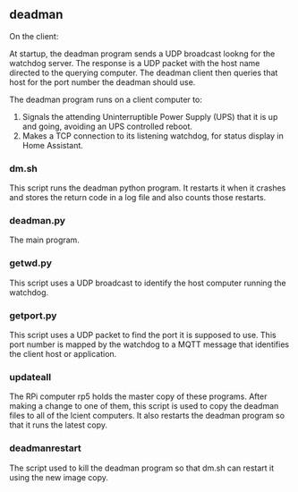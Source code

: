 ## deadman 

On the client:

   At startup, the deadman program sends a UDP broadcast lookng for the watchdog server.  The response is a UDP packet with the host name directed to the querying computer.  The deadman client then queries that host for the port number the deadman should use.

The deadman program runs on a client computer to:
   1. Signals the attending Uninterruptible Power Supply (UPS) that it is up and going, avoiding an UPS controlled reboot.
   2. Makes a TCP connection to its listening watchdog, for status display in Home Assistant.
 
### dm.sh 

   This script runs the deadman python program.  It restarts it when it crashes and stores the return code
   in a log file and also counts those restarts.

### deadman.py

   The main program.

### getwd.py

   This script uses a UDP broadcast to identify the host computer running the watchdog.

### getport.py

   This script uses a UDP packet to find the port it is supposed to use.  This port number is mapped by the watchdog to a MQTT message that identifies the client host or application. 

### updateall

   The RPi computer rp5 holds the master copy of these programs.  After making a change to one of them, this script is used to copy the deadman files to all of the lcient computers.  It also restarts the deadman program so that it runs the latest copy. 

### deadmanrestart

   The script used to kill the deadman program so that dm.sh can restart it using the new image copy.
   